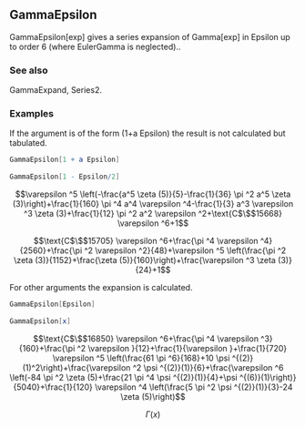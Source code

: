 ##  GammaEpsilon 

GammaEpsilon[exp] gives a series expansion of Gamma[exp] in Epsilon up to order 6 (where EulerGamma is neglected)..

###  See also 

GammaExpand, Series2.

###  Examples 

If the argument is of the form (1+a Epsilon) the result is not calculated but tabulated.

```mathematica
GammaEpsilon[1 + a Epsilon] 
 
GammaEpsilon[1 - Epsilon/2]
```

$$\varepsilon ^5 \left(-\frac{a^5 \zeta (5)}{5}-\frac{1}{36} \pi ^2 a^5 \zeta (3)\right)+\frac{1}{160} \pi ^4 a^4 \varepsilon ^4-\frac{1}{3} a^3 \varepsilon ^3 \zeta (3)+\frac{1}{12} \pi ^2 a^2 \varepsilon ^2+\text{C$\$$15668} \varepsilon ^6+1$$

$$\text{C$\$$15705} \varepsilon ^6+\frac{\pi ^4 \varepsilon ^4}{2560}+\frac{\pi ^2 \varepsilon ^2}{48}+\varepsilon ^5 \left(\frac{\pi ^2 \zeta (3)}{1152}+\frac{\zeta (5)}{160}\right)+\frac{\varepsilon ^3 \zeta (3)}{24}+1$$

For other arguments the expansion is calculated.

```mathematica
GammaEpsilon[Epsilon] 
 
GammaEpsilon[x]
```

$$\text{C$\$$16850} \varepsilon ^6+\frac{\pi ^4 \varepsilon ^3}{160}+\frac{\pi ^2 \varepsilon }{12}+\frac{1}{\varepsilon }+\frac{1}{720} \varepsilon ^5 \left(\frac{61 \pi ^6}{168}+10 \psi ^{(2)}(1)^2\right)+\frac{\varepsilon ^2 \psi ^{(2)}(1)}{6}+\frac{\varepsilon ^6 \left(-84 \pi ^2 \zeta (5)+\frac{21 \pi ^4 \psi ^{(2)}(1)}{4}+\psi ^{(6)}(1)\right)}{5040}+\frac{1}{120} \varepsilon ^4 \left(\frac{5 \pi ^2 \psi ^{(2)}(1)}{3}-24 \zeta (5)\right)$$

$$\Gamma (x)$$
